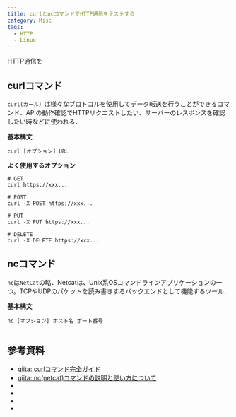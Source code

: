 ```yaml
---
title: curlとncコマンドでHTTP通信をテストする
category: Misc
tags:
  - HTTP
  - Linux
---
```


HTTP通信を

<!-- more -->


## curlコマンド

`curl(カール）`は様々なプロトコルを使用してデータ転送を行うことができるコマンド．APIの動作確認でHTTPリクエストしたい、サーバーのレスポンスを確認したい時などに使われる．

**基本構文**

```
curl [オプション] URL
```

**よく使用するオプション**

```
# GET
curl https://xxx...

# POST
curl -X POST https://xxx... 

# PUT
curl -X PUT https://xxx...

# DELETE
curl -X DELETE https://xxx...
```


## ncコマンド

`nc`は`NetCat`の略．Netcatは、Unix系OSコマンドラインアプリケーションの一つ。TCPやUDPのパケットを読み書きするバックエンドとして機能するツール．

**基本構文**
```
nc [オプション] ホスト名 ポート番号
```




```
```


## 参考資料

- [qiita: curlコマンド完全ガイド](https://qiita.com/kojiro30/items/5ead563c44ad6086ad41)
- [qiita: nc(netcat)コマンドの説明と使い方について](https://qiita.com/boccham/items/536bf9201eec81c617d5)
- []()
- []()
- []()
- []()